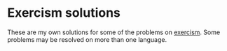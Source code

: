 # Exercism solutions

These are my own solutions for some of the problems on [exercism](http://exercism.io).
Some problems may be resolved on more than one language.
